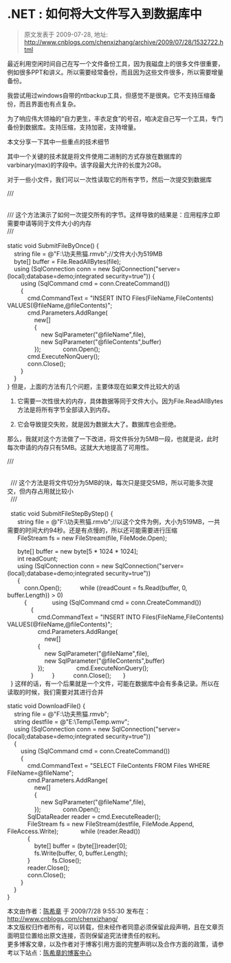 # .NET : 如何将大文件写入到数据库中 
> 原文发表于 2009-07-28, 地址: http://www.cnblogs.com/chenxizhang/archive/2009/07/28/1532722.html 


最近利用空闲时间自己在写一个文件备份工具，因为我磁盘上的很多文件很重要，例如很多PPT和讲义。所以需要经常备份，而且因为这些文件很多，所以需要增量备份。

 我尝试用过windows自带的ntbackup工具，但感觉不是很爽。它不支持压缩备份，而且界面也有点复杂。

 为了响应伟大领袖的“自力更生，丰衣足食”的号召，咱决定自己写一个工具，专门备份到数据库。支持压缩，支持加密，支持增量。

 本文分享一下其中一些重点的技术细节

 其中一个关键的技术就是将文件使用二进制的方式存放在数据库的varbinary(max)的字段中。该字段最大允许的长度为2GB。

 对于一些小文件，我们可以一次性读取它的所有字节，然后一次提交到数据库

 /// <summary>  
/// 这个方法演示了如何一次提交所有的字节。这样导致的结果是：应用程序立即需要申请等同于文件大小的内存  
/// </summary>  
static void SubmitFileByOnce() {  
    string file = @"F:\功夫熊猫.rmvb";//文件大小为519MB  
    byte[] buffer = File.ReadAllBytes(file);  
    using (SqlConnection conn = new SqlConnection("server=(local);database=demo;integrated security=true")) {  
        using (SqlCommand cmd = conn.CreateCommand())  
        {  
            cmd.CommandText = "INSERT INTO Files(FileName,FileContents) VALUES(@fileName,@fileContents)";  
            cmd.Parameters.AddRange(  
                new[]  
                {  
                    new SqlParameter("@fileName",file),  
                    new SqlParameter("@fileContents",buffer)  
                });             conn.Open();  
            cmd.ExecuteNonQuery();  
            conn.Close();  
        }  
    }  
} 但是，上面的方法有几个问题，主要体现在如果文件比较大的话

 1. 它需要一次性很大的内存，具体数据等同于文件大小。因为File.ReadAllBytes方法是将所有字节全部读入到内存。

 2. 它会导致提交失败，就是因为数据太大了。数据库也会拒绝。

 那么，我就对这个方法做了一下改进，将文件拆分为5MB一段，也就是说，此时每次申请的内存只有5MB。这就大大地提高了可用性。

 /// <summary>  
  /// 这个方法是将文件切分为5MB的块，每次只是提交5MB，所以可能多次提交，但内存占用就比较小  
  /// </summary>  
  static void SubmitFileStepByStep() {  
      string file = @"F:\功夫熊猫.rmvb";//以这个文件为例，大小为519MB，一共需要的时间大约94秒。还是有点慢的，所以还可能需要进行压缩  
      FileStream fs = new FileStream(file, FileMode.Open); 

       byte[] buffer = new byte[5 * 1024 * 1024];  
      int readCount;  
      using (SqlConnection conn = new SqlConnection("server=(local);database=demo;integrated security=true"))  
      {  
          conn.Open();           while ((readCount = fs.Read(buffer, 0, buffer.Length)) > 0)  
          {               using (SqlCommand cmd = conn.CreateCommand())  
              {  
                  cmd.CommandText = "INSERT INTO Files(FileName,FileContents) VALUES(@fileName,@fileContents)";  
                  cmd.Parameters.AddRange(  
                      new[]  
                  {  
                      new SqlParameter("@fileName",file),  
                      new SqlParameter("@fileContents",buffer)  
                  });                   cmd.ExecuteNonQuery();  
              }           }           conn.Close();       }  
  } 这样的话，有一个后果就是一个文件，可能在数据库中会有多条记录。所以在读取的时候，我们需要对其进行合并

 static void DownloadFile() {  
    string file = @"F:\功夫熊猫.rmvb";  
    string destfile = @"E:\Temp\Temp.wmv";  
    using (SqlConnection conn = new SqlConnection("server=(local);database=demo;integrated security=true"))  
    {  
        using (SqlCommand cmd = conn.CreateCommand())  
        {  
            cmd.CommandText = "SELECT FileContents FROM Files WHERE FileName=@fileName";  
            cmd.Parameters.AddRange(  
                new[]  
                {  
                    new SqlParameter("@fileName",file),  
                });             conn.Open();  
            SqlDataReader reader = cmd.ExecuteReader();  
            FileStream fs = new FileStream(destfile, FileMode.Append, FileAccess.Write);             while (reader.Read())  
            {  
                byte[] buffer = (byte[])reader[0];  
                fs.Write(buffer, 0, buffer.Length);  
            }             fs.Close();  
            reader.Close();  
            conn.Close();  
        }  
    }  
}

 本文由作者：[陈希章](http://www.xizhang.com) 于 2009/7/28 9:55:30 发布在：<http://www.cnblogs.com/chenxizhang/>  
 本文版权归作者所有，可以转载，但未经作者同意必须保留此段声明，且在文章页面明显位置给出原文连接，否则保留追究法律责任的权利。   
 更多博客文章，以及作者对于博客引用方面的完整声明以及合作方面的政策，请参考以下站点：[陈希章的博客中心](http://www.xizhang.com/blog.htm)  























